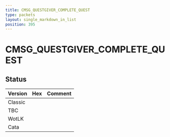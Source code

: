 ```yaml
---
title: CMSG_QUESTGIVER_COMPLETE_QUEST
type: packets
layout: single_markdown_in_list
position: 395
---
```


# CMSG_QUESTGIVER_COMPLETE_QUEST

## Status

Version | Hex | Comment
---------- | ---------- | ---------- 
Classic |  |  
TBC |  |  
WotLK |  |  
Cata |  |  
